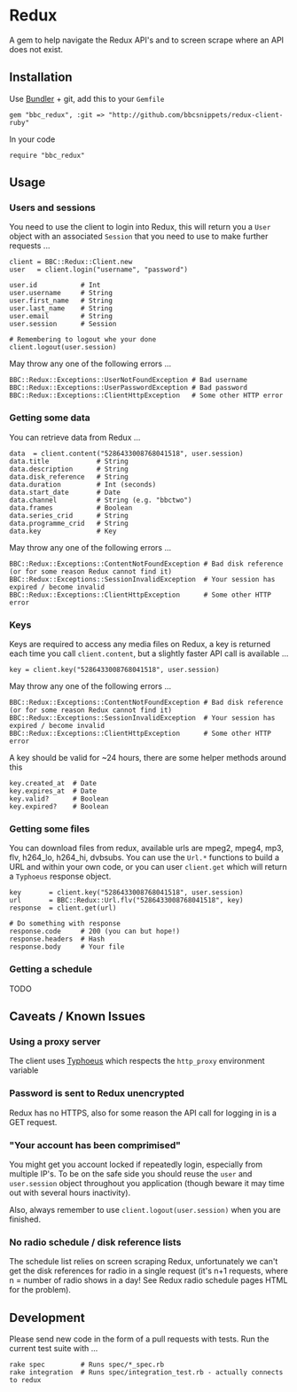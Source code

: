 # Redux

A gem to help navigate the Redux API's and to screen scrape where an API does not exist.

## Installation

Use [Bundler](http://gembundler.com/) + git, add this to your `Gemfile`

    gem "bbc_redux", :git => "http://github.com/bbcsnippets/redux-client-ruby"

In your code

    require "bbc_redux"

## Usage

### Users and sessions

You need to use the client to login into Redux, this will return you a `User` object with an associated `Session` that you need to use to make further requests ...

    client = BBC::Redux::Client.new
    user   = client.login("username", "password")

    user.id           # Int
    user.username     # String
    user.first_name   # String
    user.last_name    # String
    user.email        # String
    user.session      # Session

    # Remembering to logout whe your done
    client.logout(user.session)

May throw any one of the following errors ...

    BBC::Redux::Exceptions::UserNotFoundException # Bad username
    BBC::Redux::Exceptions::UserPasswordException # Bad password
    BBC::Redux::Exceptions::ClientHttpException   # Some other HTTP error

### Getting some data

You can retrieve data from Redux ...

    data  = client.content("5286433008768041518", user.session)
    data.title            # String
    data.description      # String
    data.disk_reference   # String
    data.duration         # Int (seconds)
    data.start_date       # Date
    data.channel          # String (e.g. "bbctwo")
    data.frames           # Boolean
    data.series_crid      # String
    data.programme_crid   # String
    data.key              # Key

May throw any one of the following errors ...

    BBC::Redux::Exceptions::ContentNotFoundException # Bad disk reference (or for some reason Redux cannot find it)
    BBC::Redux::Exceptions::SessionInvalidException  # Your session has expired / become invalid
    BBC::Redux::Exceptions::ClientHttpException      # Some other HTTP error

### Keys

Keys are required to access any media files on Redux, a key is returned each time you call `client.content`, but a slightly faster API call is available ...

    key = client.key("5286433008768041518", user.session)

May throw any one of the following errors ...

    BBC::Redux::Exceptions::ContentNotFoundException # Bad disk reference (or for some reason Redux cannot find it)
    BBC::Redux::Exceptions::SessionInvalidException  # Your session has expired / become invalid
    BBC::Redux::Exceptions::ClientHttpException      # Some other HTTP error

A key should be valid for ~24 hours, there are some helper methods around this

    key.created_at  # Date
    key.expires_at  # Date
    key.valid?      # Boolean
    key.expired?    # Boolean

### Getting some files

You can download files from redux, available urls are mpeg2, mpeg4, mp3, flv, h264\_lo, h264\_hi, dvbsubs. You can use the `Url.*` functions to build a URL and within your own code, or you can user `client.get` which will return a `Typhoeus` response object.

    key       = client.key("5286433008768041518", user.session)
    url       = BBC::Redux::Url.flv("5286433008768041518", key)
    response  = client.get(url)

    # Do something with response
    response.code     # 200 (you can but hope!)
    response.headers  # Hash
    response.body     # Your file

### Getting a schedule

TODO

## Caveats / Known Issues

### Using a proxy server

The client uses [Typhoeus](https://github.com/dbalatero/typhoeus) which respects the `http_proxy` environment variable

### Password is sent to Redux unencrypted

Redux has no HTTPS, also for some reason the API call for logging in is a GET request.

### "Your account has been comprimised"

You might get you account locked if repeatedly login, especially from multiple IP's. To be on the safe side you should reuse the `user` and `user.session` object throughout you application (though beware it may time out with several hours inactivity).

Also, always remember to use `client.logout(user.session)` when you are finished.

### No radio schedule / disk reference lists

The schedule list relies on screen scraping Redux, unfortunately we can't get the disk references for radio in a single request (it's n+1 requests, where n = number of radio shows in a day! See Redux radio schedule pages HTML for the problem).

## Development

Please send new code in the form of a pull requests with tests. Run the current test suite with ...

    rake spec         # Runs spec/*_spec.rb
    rake integration  # Runs spec/integration_test.rb - actually connects to redux

